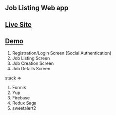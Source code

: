 ## Job Listing Web app

## [Live Site](https://amar-joblisting.netlify.app/)

## [Demo](https://drive.google.com/file/d/1u0hc7IH5JKJVCaRRseJF0uSkAhr_3kVW/view?usp=sharing)

1. Registration/Login Screen (Social Authentication)
2. Job Listing Screen
3. Job Creation Screen
4. Job Details Screen

stack =>

1. Formik
2. Yup
3. Firebase
4. Redux Saga
5. sweetalert2
